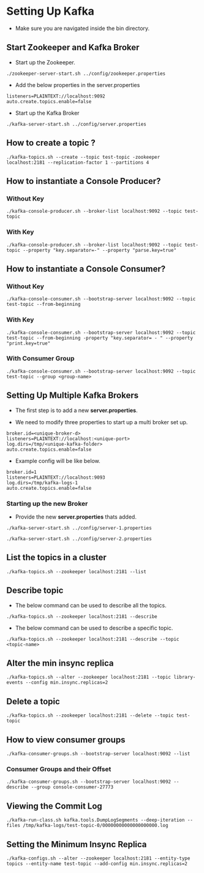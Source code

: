 # Setting Up Kafka

<p>

- Make sure you are navigated inside the bin directory.

## Start Zookeeper and Kafka Broker

-   Start up the Zookeeper.

```
./zookeeper-server-start.sh ../config/zookeeper.properties
```

- Add the below properties in the server.properties

```
listeners=PLAINTEXT://localhost:9092
auto.create.topics.enable=false
```

-   Start up the Kafka Broker

```
./kafka-server-start.sh ../config/server.properties
```

## How to create a topic ?

```
./kafka-topics.sh --create --topic test-topic -zookeeper localhost:2181 --replication-factor 1 --partitions 4
```

## How to instantiate a Console Producer?

### Without Key

```
./kafka-console-producer.sh --broker-list localhost:9092 --topic test-topic
```

### With Key

```
./kafka-console-producer.sh --broker-list localhost:9092 --topic test-topic --property "key.separator=-" --property "parse.key=true"
```

## How to instantiate a Console Consumer?

### Without Key

```
./kafka-console-consumer.sh --bootstrap-server localhost:9092 --topic test-topic --from-beginning
```

### With Key

```
./kafka-console-consumer.sh --bootstrap-server localhost:9092 --topic test-topic --from-beginning -property "key.separator= - " --property "print.key=true"
```

### With Consumer Group

```
./kafka-console-consumer.sh --bootstrap-server localhost:9092 --topic test-topic --group <group-name>
```
</p>



## Setting Up Multiple Kafka Brokers

- The first step is to add a new **server.properties**.

- We need to modify three properties to start up a multi broker set up.

```
broker.id=<unique-broker-d>
listeners=PLAINTEXT://localhost:<unique-port>
log.dirs=/tmp/<unique-kafka-folder>
auto.create.topics.enable=false
```

- Example config will be like below.

```
broker.id=1
listeners=PLAINTEXT://localhost:9093
log.dirs=/tmp/kafka-logs-1
auto.create.topics.enable=false
```

### Starting up the new Broker

- Provide the new **server.properties** thats added.

```
./kafka-server-start.sh ../config/server-1.properties
```

```
./kafka-server-start.sh ../config/server-2.properties
```

## List the topics in a cluster

```
./kafka-topics.sh --zookeeper localhost:2181 --list
```

## Describe topic

- The below command can be used to describe all the topics.

```
./kafka-topics.sh --zookeeper localhost:2181 --describe
```

- The below command can be used to describe a specific topic.

```
./kafka-topics.sh --zookeeper localhost:2181 --describe --topic <topic-name>
```

## Alter the min insync replica
```
./kafka-topics.sh --alter --zookeeper localhost:2181 --topic library-events --config min.insync.replicas=2
```

## Delete a topic

```
./kafka-topics.sh --zookeeper localhost:2181 --delete --topic test-topic
```
## How to view consumer groups

```
./kafka-consumer-groups.sh --bootstrap-server localhost:9092 --list
```

### Consumer Groups and their Offset

```
./kafka-consumer-groups.sh --bootstrap-server localhost:9092 --describe --group console-consumer-27773
```

## Viewing the Commit Log

```
./kafka-run-class.sh kafka.tools.DumpLogSegments --deep-iteration --files /tmp/kafka-logs/test-topic-0/00000000000000000000.log
```

## Setting the Minimum Insync Replica

```
./kafka-configs.sh --alter --zookeeper localhost:2181 --entity-type topics --entity-name test-topic --add-config min.insync.replicas=2
```
</p>


